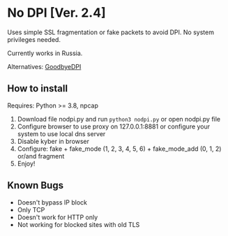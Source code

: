 # No DPI [Ver. 2.4]
Uses simple SSL fragmentation or fake packets to avoid DPI.
No system privileges needed.

Currently works in Russia.

Alternatives: [GoodbyeDPI](https://github.com/ValdikSS/GoodbyeDPI)

## How to install

Requires: Python >= 3.8, npcap

1) Download file nodpi.py and run `python3 nodpi.py` or open nodpi.py file
2) Configure browser to use proxy on 127.0.0.1:8881 or configure your system to use local dns server
3) Disable kyber in browser
4) Configure: fake + fake_mode (1, 2, 3, 4, 5, 6) + fake_mode_add (0, 1, 2) or/and fragment
5) Enjoy!

## Known Bugs

- Doesn't bypass IP block
- Only TCP
- Doesn't work for HTTP only
- Not working for blocked sites with old TLS
